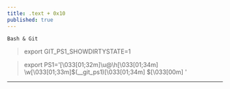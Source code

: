 ```yaml
---
title: .text + 0x10
published: true
---
```


`Bash & Git`

> export GIT_PS1_SHOWDIRTYSTATE=1 

> export PS1='\[\033[01;32m\]\u@\h\[\033[01;34m\] \w\[\033[01;33m\]$(__git_ps1)\[\033[01;34m\] \$\[\033[00m\] '

* * *
